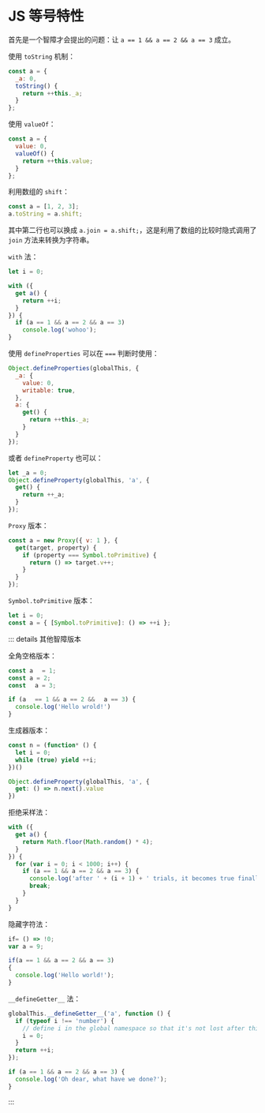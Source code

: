 # JS 等号特性

首先是一个智障才会提出的问题：让 `a == 1 && a == 2 && a == 3` 成立。

使用 `toString` 机制：

```js
const a = {
  _a: 0,
  toString() {
    return ++this._a;
  }
};
```

使用 `valueOf`：

```js
const a = {
  value: 0,
  valueOf() {
    return ++this.value;
  }
};
```

利用数组的 `shift`：

```js
const a = [1, 2, 3];
a.toString = a.shift;
```

其中第二行也可以换成 `a.join = a.shift;`，这是利用了数组的比较时隐式调用了 `join` 方法来转换为字符串。

`with` 法：

```js
let i = 0;

with ({
  get a() {
    return ++i;
  }
}) {
  if (a == 1 && a == 2 && a == 3)
    console.log('wohoo');
}
```

使用 `defineProperties` 可以在 `===` 判断时使用：

```js
Object.defineProperties(globalThis, {
  _a: {
    value: 0,
    writable: true,
  },
  a: {
    get() {
      return ++this._a;
    }
  }
});
```

或者 `defineProperty` 也可以：

```js
let _a = 0;
Object.defineProperty(globalThis, 'a', {
  get() {
    return ++_a;
  }
});
```

`Proxy` 版本：

```js
const a = new Proxy({ v: 1 }, {
  get(target, property) {
    if (property === Symbol.toPrimitive) {
      return () => target.v++;
    }
  }
});
```

`Symbol.toPrimitive` 版本：

```js
let i = 0;
const a = { [Symbol.toPrimitive]: () => ++i };
```

::: details 其他智障版本

全角空格版本：

```js
const aﾠ = 1;
const a = 2;
const ﾠa = 3;

if (aﾠ == 1 && a == 2 && ﾠa == 3) {
  console.log('Hello wrold!')
}
```

生成器版本：

```js
const n = (function* () {
  let i = 0;
  while (true) yield ++i;
})()

Object.defineProperty(globalThis, 'a', {
  get: () => n.next().value
})
```

拒绝采样法：

```js
with ({
  get a() {
    return Math.floor(Math.random() * 4);
  }
}) {
  for (var i = 0; i < 1000; i++) {
    if (a == 1 && a == 2 && a == 3) {
      console.log('after ' + (i + 1) + ' trials, it becomes true finally!!!');
      break;
    }
  }
}
```

隐藏字符法：

```js
if‌= () => !0;
var a = 9;

if‌(a == 1 && a == 2 && a == 3)
{
  console.log('Hello world!');
}
```

`__defineGetter__` 法：

```js
globalThis.__defineGetter__('a', function () {
  if (typeof i !== 'number') {
    // define i in the global namespace so that it's not lost after this function runs
    i = 0;
  }
  return ++i;
});

if (a == 1 && a == 2 && a == 3) {
  console.log('Oh dear, what have we done?');
}
```

:::
